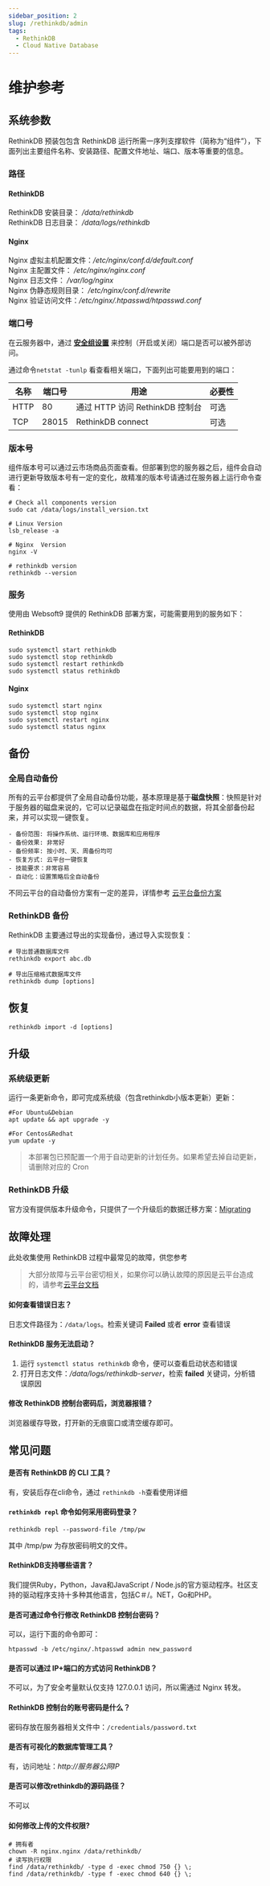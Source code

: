 ```yaml
---
sidebar_position: 2
slug: /rethinkdb/admin
tags:
  - RethinkDB
  - Cloud Native Database
---
```


# 维护参考

## 系统参数

RethinkDB 预装包包含 RethinkDB 运行所需一序列支撑软件（简称为“组件”），下面列出主要组件名称、安装路径、配置文件地址、端口、版本等重要的信息。

### 路径

#### RethinkDB

RethinkDB 安装目录： */data/rethinkdb*  
RethinkDB 日志目录： */data/logs/rethinkdb*  

#### Nginx

Nginx 虚拟主机配置文件：*/etc/nginx/conf.d/default.conf*  
Nginx 主配置文件： */etc/nginx/nginx.conf*  
Nginx 日志文件： */var/log/nginx*  
Nginx 伪静态规则目录： */etc/nginx/conf.d/rewrite*  
Nginx 验证访问文件：*/etc/nginx/.htpasswd/htpasswd.conf*  

### 端口号

在云服务器中，通过 **[安全组设置](https://support.websoft9.com/docs/faq/zh/tech-instance.html)** 来控制（开启或关闭）端口是否可以被外部访问。 

通过命令`netstat -tunlp` 看查看相关端口，下面列出可能要用到的端口：

| 名称 | 端口号 | 用途 |  必要性 |
| --- | --- | --- | --- |
| HTTP | 80 | 通过 HTTP 访问 RethinkDB 控制台 | 可选 |
| TCP | 28015 | RethinkDB connect | 可选 |

### 版本号

组件版本号可以通过云市场商品页面查看。但部署到您的服务器之后，组件会自动进行更新导致版本号有一定的变化，故精准的版本号请通过在服务器上运行命令查看：

```shell
# Check all components version
sudo cat /data/logs/install_version.txt

# Linux Version
lsb_release -a

# Nginx  Version
nginx -V

# rethinkdb version
rethinkdb --version
```

### 服务

使用由 Websoft9 提供的 RethinkDB 部署方案，可能需要用到的服务如下：

#### RethinkDB

```shell
sudo systemctl start rethinkdb
sudo systemctl stop rethinkdb
sudo systemctl restart rethinkdb
sudo systemctl status rethinkdb
```

#### Nginx

```shell
sudo systemctl start nginx
sudo systemctl stop nginx
sudo systemctl restart nginx
sudo systemctl status nginx
```

## 备份

### 全局自动备份

所有的云平台都提供了全局自动备份功能，基本原理是基于**磁盘快照**：快照是针对于服务器的磁盘来说的，它可以记录磁盘在指定时间点的数据，将其全部备份起来，并可以实现一键恢复。

```
- 备份范围: 将操作系统、运行环境、数据库和应用程序
- 备份效果: 非常好
- 备份频率: 按小时、天、周备份均可
- 恢复方式: 云平台一键恢复
- 技能要求：非常容易
- 自动化：设置策略后全自动备份
```

不同云平台的自动备份方案有一定的差异，详情参考 [云平台备份方案](https://support.websoft9.com/docs/faq/zh/tech-instance.html)

### RethinkDB 备份
RethinkDB 主要通过导出的实现备份，通过导入实现恢复：

```
# 导出普通数据库文件
rethinkdb export abc.db

# 导出压缩格式数据库文件
rethinkdb dump [options]
```

## 恢复

```
rethinkdb import -d [options]
```

## 升级

### 系统级更新

运行一条更新命令，即可完成系统级（包含rethinkdb小版本更新）更新：

``` shell
#For Ubuntu&Debian
apt update && apt upgrade -y

#For Centos&Redhat
yum update -y
```
> 本部署包已预配置一个用于自动更新的计划任务。如果希望去掉自动更新，请删除对应的 Cron

### RethinkDB 升级

官方没有提供版本升级命令，只提供了一个升级后的数据迁移方案：[Migrating](https://rethinkdb.com/docs/migration/)


## 故障处理

此处收集使用 RethinkDB 过程中最常见的故障，供您参考

> 大部分故障与云平台密切相关，如果你可以确认故障的原因是云平台造成的，请参考[云平台文档](https://support.websoft9.com/docs/faq/zh/tech-instance.html)

#### 如何查看错误日志？

日志文件路径为：`/data/logs`。检索关键词 **Failed** 或者 **error** 查看错误

#### RethinkDB 服务无法启动？

1. 运行 `systemctl status rethinkdb` 命令，便可以查看启动状态和错误
2. 打开日志文件：*/data/logs/rethinkdb-server*，检索 **failed** 关键词，分析错误原因

#### 修改 RethinkDB 控制台密码后，浏览器报错？

浏览器缓存导致，打开新的无痕窗口或清空缓存即可。


## 常见问题

#### 是否有 RethinkDB 的 CLI 工具？

有，安装后存在cli命令，通过 `rethinkdb -h`查看使用详细

#### `rethinkdb repl` 命令如何采用密码登录？

```
rethinkdb repl --password-file /tmp/pw
```

其中 /tmp/pw 为存放密码明文的文件。

#### RethinkDB支持哪些语言？

我们提供Ruby，Python，Java和JavaScript / Node.js的官方驱动程序。社区支持的驱动程序支持十多种其他语言，包括C＃/。NET，Go和PHP。

#### 是否可通过命令行修改 RethinkDB 控制台密码？

可以，运行下面的命令即可：
```
htpasswd -b /etc/nginx/.htpasswd admin new_password
```

#### 是否可以通过 IP+端口的方式访问 RethinkDB？

不可以，为了安全考量默认仅支持 127.0.0.1 访问，所以需通过 Nginx 转发。

#### RethinkDB 控制台的账号密码是什么？

密码存放在服务器相关文件中：`/credentials/password.txt`

#### 是否有可视化的数据库管理工具？

有，访问地址：*http://服务器公网IP*

#### 是否可以修改rethinkdb的源码路径？

不可以

#### 如何修改上传的文件权限?

```shell
# 拥有者
chown -R nginx.nginx /data/rethinkdb/
# 读写执行权限
find /data/rethinkdb/ -type d -exec chmod 750 {} \;
find /data/rethinkdb/ -type f -exec chmod 640 {} \;
```
